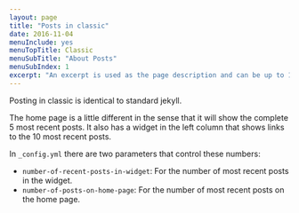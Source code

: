 ```yaml
---
layout: page
title: "Posts in classic"
date: 2016-11-04
menuInclude: yes
menuTopTitle: Classic
menuSubTitle: "About Posts"
menuSubIndex: 1
excerpt: "An excerpt is used as the page description and can be up to 160 characters long..."
---
```


Posting in classic is identical to standard jekyll.

The home page is a little different in the sense that it will show the complete 5 most recent posts. It also has a widget in the left column that shows links to the 10 most recent posts.

In `_config.yml` there are two parameters that control these numbers:

- `number-of-recent-posts-in-widget`: For the number of most recent posts in the widget.
- `number-of-posts-on-home-page`: For the number of most recent posts on the home page.